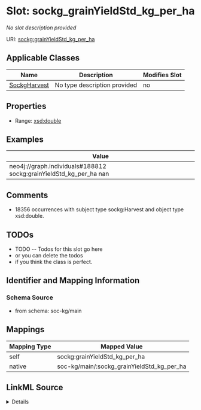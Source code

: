 

# Slot: sockg_grainYieldStd_kg_per_ha


_No slot description provided_





URI: [sockg:grainYieldStd_kg_per_ha](http://www.semanticweb.org/sockg/ontologies/2024/0/soil-carbon-ontology/grainYieldStd_kg_per_ha)



<!-- no inheritance hierarchy -->





## Applicable Classes

| Name | Description | Modifies Slot |
| --- | --- | --- |
| [SockgHarvest](../classes/SockgHarvest.md) | No type description provided |  no  |







## Properties

* Range: [xsd:double](http://www.w3.org/2001/XMLSchema#double)






## Examples

| Value |
| --- |
| neo4j://graph.individuals#188812 sockg:grainYieldStd_kg_per_ha nan |

## Comments

* 18356 occurrences with subject type sockg:Harvest and object type xsd:double.

## TODOs

* TODO -- Todos for this slot go here
* or you can delete the todos
* if you think the class is perfect.

## Identifier and Mapping Information







### Schema Source


* from schema: soc-kg/main




## Mappings

| Mapping Type | Mapped Value |
| ---  | ---  |
| self | sockg:grainYieldStd_kg_per_ha |
| native | soc-kg/main/:sockg_grainYieldStd_kg_per_ha |




## LinkML Source

<details>
```yaml
name: sockg_grainYieldStd_kg_per_ha
description: No slot description provided
todos:
- TODO -- Todos for this slot go here
- or you can delete the todos
- if you think the class is perfect.
comments:
- 18356 occurrences with subject type sockg:Harvest and object type xsd:double.
examples:
- value: neo4j://graph.individuals#188812 sockg:grainYieldStd_kg_per_ha nan
from_schema: soc-kg/main
rank: 1000
slot_uri: sockg:grainYieldStd_kg_per_ha
alias: sockg_grainYieldStd_kg_per_ha
domain_of:
- sockg_Harvest
range: double

```
</details>